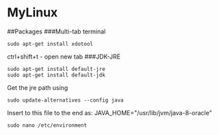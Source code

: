 # MyLinux

##Packages
###Multi-tab terminal

```shell
sudo apt-get install xdotool
```

ctrl+shift+t - open new tab
###JDK-JRE
```shell
sudo apt-get install default-jre
sudo apt-get install default-jdk
```
Get the jre path using
```shell
sudo update-alternatives --config java
```
Insert to this file to the end as: JAVA_HOME="/usr/lib/jvm/java-8-oracle"
```shell
sudo nano /etc/environment
```
